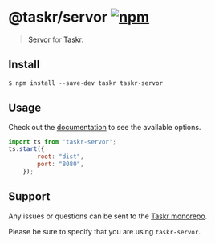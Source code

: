 # @taskr/servor [![npm](https://img.shields.io/npm/v/taskr-servor.svg)](https://npmjs.org/package/taskr-servor)

> [Servor](https://github.com/lukejacksonn/servor) for [Taskr](https://github.com/lukeed/taskr).


## Install

```
$ npm install --save-dev taskr taskr-servor
```

## Usage

Check out the [documentation](https://github.com/lukejacksonn/servor) to see the available options.

```js
import ts from 'taskr-servor';
ts.start({
        root: "dist",
        port: "8080",
    });
```

## Support

Any issues or questions can be sent to the [Taskr monorepo](https://github.com/lukeed/taskr/issues/new).

Please be sure to specify that you are using `taskr-servor`.